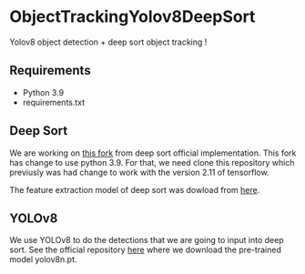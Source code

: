 # ObjectTrackingYolov8DeepSort
Yolov8 object detection + deep sort object tracking !

## Requirements
  * Python 3.9
  * requirements.txt

## Deep Sort
We are working on [this fork](https://github.com/oguapi/deep_sort) from deep sort official implementation. This
fork has change to use python 3.9. For that, we need clone this repository which previusly was had change to
work with the version 2.11 of tensorflow.

The feature extraction model of deep sort was dowload from [here](https://drive.google.com/drive/folders/18fKzfqnqhqW3s9zwsCbnVJ5XF2JFeqMp).

## YOLOv8
We use YOLOv8 to do the detections that we are going to input into deep sort. See the official repository [here](https://github.com/ultralytics/ultralytics)
where we download the pre-trained model yolov8n.pt.
